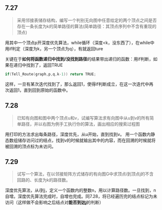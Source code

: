 ## 7.27
> 采用邻接表储存结构，编写一个判别无向图中任意给定的两个顶点之间是否存在一条长度为k的简单路径的算法(简单路径：其顶点序列中不含有重现的顶点)

用其中一个顶点p开深度优先算法，while循环（深度<k，没东西了），在while中用if判定（深度为k，另一个顶点为q），有就返回ture

关键在于**如何将函数递归中找到/没找到路径**的结果带出递归的函数：用if判断，如果在递归中找到了，返回TRUE
```c
if(Tell_Route(graph,p,q,k-1)) return TRUE;
```
这样，一旦有某次迭代找到了，那么返回1，使得if判断成立，在这一次迭代中再次返回1，直到回到原始的函数中。
## 7.28
> 已知有向图和图中两个顶点u和v，试编写算法求有向图中从u到v的所有简单路径，并以右图为例手工执行你的算法，画出相应的搜索过程图

用打印的方法求出每条路径，深度优先，从u开始，直到找到v。
用一个函数内静态数组储存访问过的结点，找到v的时候就输出其中的内容，而在回溯的时候就将被回溯的顶点标为未访问。
## 7.29
> 试写一个算法，在以邻接矩阵方式储存的有向图G中求顶点i到顶点j的不含回路的、长度为k的路径数。

深度优先算法，从i到j，定义一个函数内的整数n，用以计算路径数。一旦找到，n自增。深度优先算法完成时，自增也完成。同7.28，将已经遍历完的结点标记为未访问（这样做不会影响之后结点对**能否到达j**的判断）